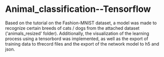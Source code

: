 # Animal_classification--Tensorflow
Based on the tutorial on the Fashion-MNIST dataset, a model was made to recognize certain breeds of cats / dogs from the attached dataset ('animals_resized' folder).
Additionally, the visualization of the learning process using a tensorbord was implemented, as well as the export of training data to tfrecord files and the export of the network model to h5 and json.
